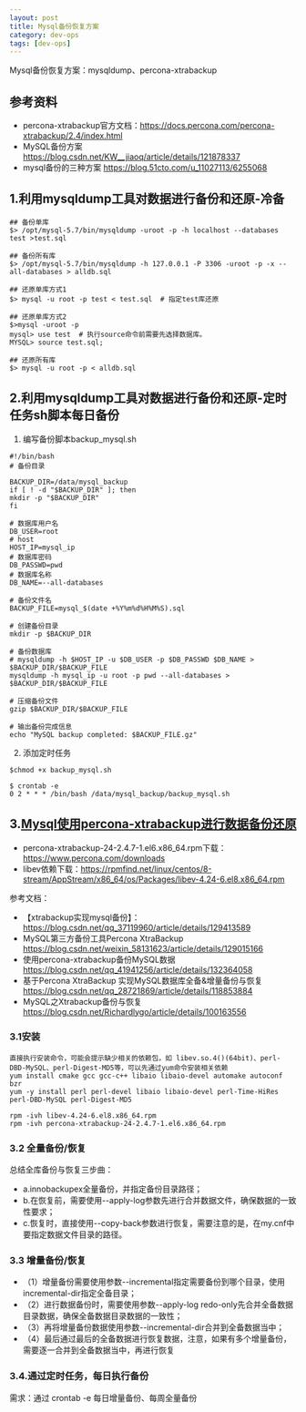 ```yaml
---
layout: post
title: Mysql备份恢复方案
category: dev-ops
tags: [dev-ops]
---
```


Mysql备份恢复方案：mysqldump、percona-xtrabackup

## 参考资料
- percona-xtrabackup官方文档：https://docs.percona.com/percona-xtrabackup/2.4/index.html
- MySQL备份方案 https://blog.csdn.net/KW__jiaoq/article/details/121878337
- mysql备份的三种方案 https://blog.51cto.com/u_11027113/6255068 

## 1.利用mysqldump工具对数据进行备份和还原-冷备
``` 
## 备份单库
$> /opt/mysql-5.7/bin/mysqldump -uroot -p -h localhost --databases test >test.sql

## 备份所有库
$> /opt/mysql-5.7/bin/mysqldump -h 127.0.0.1 -P 3306 -uroot -p -x --all-databases > alldb.sql

## 还原单库方式1
$> mysql -u root -p test < test.sql  # 指定test库还原

## 还原单库方式2
$>mysql -uroot -p
mysql> use test  # 执行source命令前需要先选择数据库。
MYSQL> source test.sql;

## 还原所有库
$> mysql -u root -p < alldb.sql 

```

## 2.利用mysqldump工具对数据进行备份和还原-定时任务sh脚本每日备份
1. 编写备份脚本backup_mysql.sh  
``` 
#!/bin/bash
# 备份目录

BACKUP_DIR=/data/mysql_backup
if [ ! -d "$BACKUP_DIR" ]; then
mkdir -p "$BACKUP_DIR"
fi

# 数据库用户名
DB_USER=root
# host
HOST_IP=mysql_ip
# 数据库密码
DB_PASSWD=pwd
# 数据库名称
DB_NAME=--all-databases

# 备份文件名
BACKUP_FILE=mysql_$(date +%Y%m%d%H%M%S).sql

# 创建备份目录
mkdir -p $BACKUP_DIR

# 备份数据库
# mysqldump -h $HOST_IP -u $DB_USER -p $DB_PASSWD $DB_NAME > $BACKUP_DIR/$BACKUP_FILE
mysqldump -h mysql_ip -u root -p pwd --all-databases > $BACKUP_DIR/$BACKUP_FILE

# 压缩备份文件
gzip $BACKUP_DIR/$BACKUP_FILE

# 输出备份完成信息
echo "MySQL backup completed: $BACKUP_FILE.gz"
```

2. 添加定时任务    
``` 
$chmod +x backup_mysql.sh

$ crontab -e
0 2 * * * /bin/bash /data/mysql_backup/backup_mysql.sh
```

## 3.[Mysql使用percona-xtrabackup进行数据备份还原](https://zhuanlan.zhihu.com/p/323722709)
- percona-xtrabackup-24-2.4.7-1.el6.x86_64.rpm下载：https://www.percona.com/downloads
- libev依赖下载：https://rpmfind.net/linux/centos/8-stream/AppStream/x86_64/os/Packages/libev-4.24-6.el8.x86_64.rpm

参考文档：  
- 【xtrabackup实现mysql备份】：https://blog.csdn.net/qq_37119960/article/details/129413589
- MySQL第三方备份工具Percona XtraBackup https://blog.csdn.net/weixin_58131623/article/details/129015166
- 使用percona-xtrabackup备份MySQL数据 https://blog.csdn.net/qq_41941256/article/details/132364058
- 基于Percona XtraBackup 实现MySQL数据库全备&增量备份与恢复 https://blog.csdn.net/qq_28721869/article/details/118853884
- MySQL之Xtrabackup备份与恢复 https://blog.csdn.net/Richardlygo/article/details/100163556

### 3.1安装
``` 
直接执行安装命令，可能会提示缺少相关的依赖包，如 libev.so.4()(64bit)、perl-DBD-MySQL、perl-Digest-MD5等，可以先通过yum命令安装相关依赖
yum install cmake gcc gcc-c++ libaio libaio-devel automake autoconf bzr
yum -y install perl perl-devel libaio libaio-devel perl-Time-HiRes perl-DBD-MySQL perl-Digest-MD5

rpm -ivh libev-4.24-6.el8.x86_64.rpm
rpm -ivh percona-xtrabackup-24-2.4.7-1.el6.x86_64.rpm
```

### 3.2 全量备份/恢复
总结全库备份与恢复三步曲：  
- a.innobackupex全量备份，并指定备份目录路径；  
- b.在恢复前，需要使用--apply-log参数先进行合并数据文件，确保数据的一致性要求；  
- c.恢复时，直接使用--copy-back参数进行恢复，需要注意的是，在my.cnf中要指定数据文件目录的路径。  

### 3.3 增量备份/恢复
- （1）增量备份需要使用参数--incremental指定需要备份到哪个目录，使用incremental-dir指定全备目录；
- （2）进行数据备份时，需要使用参数--apply-log redo-only先合并全备数据目录数据，确保全备数据目录数据的一致性；
- （3）再将增量备份数据使用参数--incremental-dir合并到全备数据当中；
- （4）最后通过最后的全备数据进行恢复数据，注意，如果有多个增量备份，需要逐一合并到全备数据当中，再进行恢复

### 3.4.通过定时任务，每日执行备份
需求：通过 crontab -e 每日增量备份、每周全量备份

